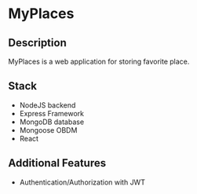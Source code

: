 # MyPlaces

## Description
MyPlaces is a web application for storing favorite place.

## Stack
- NodeJS backend
- Express Framework
- MongoDB database
- Mongoose OBDM
- React

## Additional Features
- Authentication/Authorization with JWT
